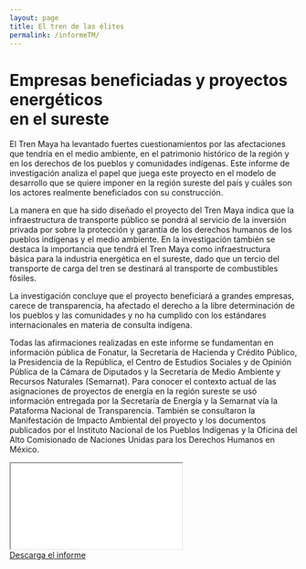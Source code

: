 ```yaml
---
layout: page
title: El tren de las élites
permalink: /informeTM/
---
```


# Empresas beneficiadas y proyectos energéticos <br>en el sureste

El Tren Maya ha levantado fuertes cuestionamientos por las afectaciones que tendría en el medio ambiente, en el patrimonio histórico de la región y en los derechos de los pueblos y comunidades indígenas. Este informe de investigación analiza el papel que juega este proyecto en el modelo de desarrollo que se quiere imponer en la región sureste del país y cuáles son los actores realmente beneficiados con su construcción.

La manera en que ha sido diseñado el proyecto del Tren Maya indica que la infraestructura de transporte público se pondrá al servicio de la inversión privada por sobre la protección y garantía de los derechos humanos de los pueblos indígenas y el medio ambiente. En la investigación también se destaca la importancia que tendrá el Tren Maya como infraestructura básica para la industria energética en el sureste, dado que un tercio del transporte de carga del tren se destinará al transporte de combustibles fósiles.

La investigación concluye que el proyecto beneficiará a grandes empresas, carece de transparencia, ha afectado el derecho a la libre determinación de los pueblos y  las  comunidades y no ha cumplido con los estándares internacionales en materia de consulta indígena.

Todas las afirmaciones realizadas en este informe se fundamentan en información pública de Fonatur, la Secretaría de Hacienda y Crédito Público, la Presidencia de la República, el Centro de Estudios Sociales y de Opinión Pública de la Cámara de Diputados y la Secretaría de Medio Ambiente y Recursos Naturales (Semarnat). Para conocer el contexto actual de las asignaciones de proyectos de energía en la región sureste se usó información entregada por la Secretaría de Energía y la Semarnat vía la Pataforma Nacional de Transparencia. También se consultaron la Manifestación de Impacto Ambiental del proyecto y los documentos publicados por el Instituto Nacional de los Pueblos Indígenas y la Oficina del Alto Comisionado de Naciones Unidas para los Derechos Humanos en México.


<div class="embed-responsive embed-responsive-4by3 mb-4">
  <iframe class="embed-responsive-item" src="/assets/docs/ElTrendelasElites.pdf"></iframe>
</div>

<div class="text-center mb-5">
  <a class="btn btn-primary" href="https://tbtm.poderlatam.org/assets/docs/ElTrendelasElites.pdf" target="_blank" download>Descarga el informe</a>
</div>
